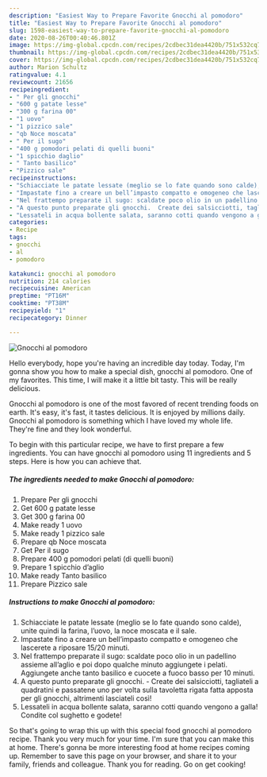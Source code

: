```yaml
---
description: "Easiest Way to Prepare Favorite Gnocchi al pomodoro"
title: "Easiest Way to Prepare Favorite Gnocchi al pomodoro"
slug: 1598-easiest-way-to-prepare-favorite-gnocchi-al-pomodoro
date: 2020-08-26T00:40:46.801Z
image: https://img-global.cpcdn.com/recipes/2cdbec31dea4420b/751x532cq70/gnocchi-al-pomodoro-recipe-main-photo.jpg
thumbnail: https://img-global.cpcdn.com/recipes/2cdbec31dea4420b/751x532cq70/gnocchi-al-pomodoro-recipe-main-photo.jpg
cover: https://img-global.cpcdn.com/recipes/2cdbec31dea4420b/751x532cq70/gnocchi-al-pomodoro-recipe-main-photo.jpg
author: Marion Schultz
ratingvalue: 4.1
reviewcount: 21656
recipeingredient:
- " Per gli gnocchi"
- "600 g patate lesse"
- "300 g farina 00"
- "1 uovo"
- "1 pizzico sale"
- "qb Noce moscata"
- " Per il sugo"
- "400 g pomodori pelati di quelli buoni"
- "1 spicchio daglio"
- " Tanto basilico"
- "Pizzico sale"
recipeinstructions:
- "Schiacciate le patate lessate (meglio se lo fate quando sono calde), unite quindi la farina, l’uovo, la noce moscata e il sale."
- "Impastate fino a creare un bell’impasto compatto e omogeneo che lascerete a riposare 15/20 minuti."
- "Nel frattempo preparate il sugo: scaldate poco olio in un padellino assieme all’aglio e poi dopo qualche minuto aggiungete i pelati. Aggiungete anche tanto basilico e cuocete a fuoco basso per 10 minuti."
- "A questo punto preparate gli gnocchi.  Create dei salsicciotti, tagliateli a quadratini e passatene uno per volta sulla tavoletta rigata fatta apposta per gli gnocchi, altrimenti lasciateli così!"
- "Lessateli in acqua bollente salata, saranno cotti quando vengono a galla! Condite col sughetto e godete!"
categories:
- Recipe
tags:
- gnocchi
- al
- pomodoro

katakunci: gnocchi al pomodoro 
nutrition: 214 calories
recipecuisine: American
preptime: "PT16M"
cooktime: "PT38M"
recipeyield: "1"
recipecategory: Dinner

---
```



![Gnocchi al pomodoro](https://img-global.cpcdn.com/recipes/2cdbec31dea4420b/751x532cq70/gnocchi-al-pomodoro-recipe-main-photo.jpg)

Hello everybody, hope you're having an incredible day today. Today, I'm gonna show you how to make a special dish, gnocchi al pomodoro. One of my favorites. This time, I will make it a little bit tasty. This will be really delicious.



Gnocchi al pomodoro is one of the most favored of recent trending foods on earth. It's easy, it's fast, it tastes delicious. It is enjoyed by millions daily. Gnocchi al pomodoro is something which I have loved my whole life. They're fine and they look wonderful.


To begin with this particular recipe, we have to first prepare a few ingredients. You can have gnocchi al pomodoro using 11 ingredients and 5 steps. Here is how you can achieve that.

<!--inarticleads1-->

##### The ingredients needed to make Gnocchi al pomodoro:

1. Prepare  Per gli gnocchi
1. Get 600 g patate lesse
1. Get 300 g farina 00
1. Make ready 1 uovo
1. Make ready 1 pizzico sale
1. Prepare qb Noce moscata
1. Get  Per il sugo
1. Prepare 400 g pomodori pelati (di quelli buoni)
1. Prepare 1 spicchio d’aglio
1. Make ready  Tanto basilico
1. Prepare Pizzico sale




<!--inarticleads2-->

##### Instructions to make Gnocchi al pomodoro:

1. Schiacciate le patate lessate (meglio se lo fate quando sono calde), unite quindi la farina, l’uovo, la noce moscata e il sale.
1. Impastate fino a creare un bell’impasto compatto e omogeneo che lascerete a riposare 15/20 minuti.
1. Nel frattempo preparate il sugo: scaldate poco olio in un padellino assieme all’aglio e poi dopo qualche minuto aggiungete i pelati. Aggiungete anche tanto basilico e cuocete a fuoco basso per 10 minuti.
1. A questo punto preparate gli gnocchi.  - Create dei salsicciotti, tagliateli a quadratini e passatene uno per volta sulla tavoletta rigata fatta apposta per gli gnocchi, altrimenti lasciateli così!
1. Lessateli in acqua bollente salata, saranno cotti quando vengono a galla! Condite col sughetto e godete!




So that's going to wrap this up with this special food gnocchi al pomodoro recipe. Thank you very much for your time. I'm sure that you can make this at home. There's gonna be more interesting food at home recipes coming up. Remember to save this page on your browser, and share it to your family, friends and colleague. Thank you for reading. Go on get cooking!
